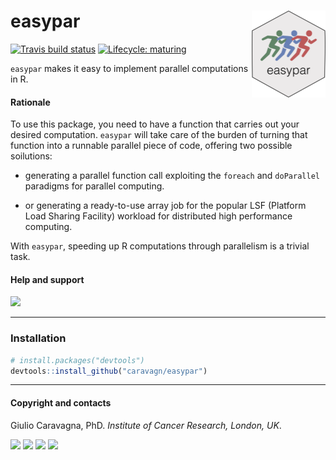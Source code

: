 
# easypar <a href='https://caravagn.github.io/easypar'><img src='man/figures/logo.png' align="right" height="139" /></a>

<!-- badges: start -->

[![Travis build
status](https://travis-ci.org/caravagn/easypar.svg?branch=master)](https://travis-ci.org/caravagn/easypar)
[![Lifecycle:
maturing](https://img.shields.io/badge/lifecycle-maturing-blue.svg)](https://www.tidyverse.org/lifecycle/#maturing)
<!-- badges: end -->

`easypar` makes it easy to implement parallel computations in R.

#### Rationale

To use this package, you need to have a function that carries out your
desired computation. `easypar` will take care of the burden of turning
that function into a runnable parallel piece of code, offering two
possible soilutions:

  - generating a parallel function call exploiting the `foreach` and
    `doParallel` paradigms for parallel computing.

  - or generating a ready-to-use array job for the popular LSF (Platform
    Load Sharing Facility) workload for distributed high performance
    computing.

With `easypar`, speeding up R computations through parallelism is a
trivial
task.

#### Help and support

[![](https://img.shields.io/badge/GitHub%20Pages-https://caravagn.github.io/easypar/-yellow.svg)](https://caravagn.github.io/easypar)

-----

### Installation

``` r
# install.packages("devtools")
devtools::install_github("caravagn/easypar")
```

-----

#### Copyright and contacts

Giulio Caravagna, PhD. *Institute of Cancer Research, London,
UK*.

[![](https://img.shields.io/badge/Email-gcaravagn@gmail.com-seagreen.svg)](mailto:gcaravagn@gmail.com)
[![](https://img.shields.io/badge/Github-caravagn-seagreen.svg)](https://github.com/caravagn)
[![](https://img.shields.io/badge/Twitter-@gcaravagna-steelblue.svg)](https://twitter.com/gcaravagna)
[![](https://img.shields.io/badge/Personal%20webpage-https://bit.ly/2kc9E6Y-red.svg)](https://sites.google.com/site/giuliocaravagna/)
